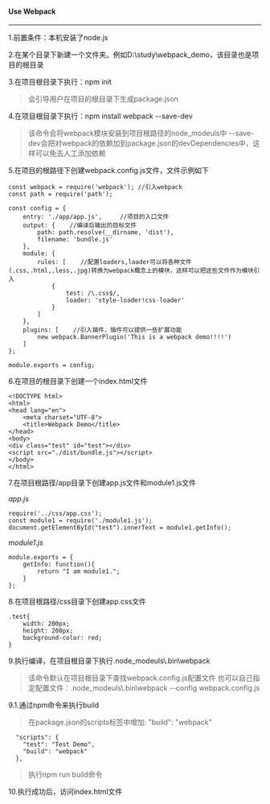 #### Use Webpack ####
___
1.前置条件：本机安装了node.js

2.在某个目录下新建一个文件夹。例如D:\study\webpack_demo，该目录也是项目的根目录

3.在项目根目录下执行：npm init
> 会引导用户在项目的根目录下生成package.json

4.在项目根目录下执行：npm install webpack --save-dev
> 该命令会将webpack模块安装到项目根路径的node_modeuls中
> --save-dev会把对webpack的依赖加到package.json的devDependencies中，这样可以免去人工添加依赖

5.在项目的根路径下创建webpack.config.js文件，文件示例如下
```
const webpack = require('webpack'); //引入webpack
const path = require('path');

const config = {
    entry: './app/app.js',     //项目的入口文件
    output: {    //编译后输出的目标文件
        path: path.resolve(__dirname, 'dist'),
        filename: 'bundle.js'
    },
    module: {
        rules: [    //配置loaders,loader可以将各种文件(.css,.html,.less,.jpg)转换为webpack概念上的模块，这样可以把这些文件作为模块引入
            {
                test: /\.css$/,
                loader: 'style-loader!css-loader'
            }
        ]
    },
    plugins: [    //引入插件，插件可以提供一些扩展功能
        new webpack.BannerPlugin('This is a webpack demo!!!!')
    ]
};

module.exports = config;
```

6.在项目的根目录下创建一个index.html文件
```
<!DOCTYPE html>
<html>
<head lang="en">
    <meta charset="UTF-8">
    <title>Webpack Demo</title>
</head>
<body>
<div class="test" id="test"></div>
<script src="./dist/bundle.js"></script>
</body>
</html>
```

7.在项目根路径/app目录下创建app.js文件和module1.js文件

*app.js*
```
require('../css/app.css');
const module1 = require('./module1.js');
document.getElementById("test").innerText = module1.getInfo();
```

*module1.js*
```
module.exports = {
    getInfo: function(){
        return "I am module1.";
    }
};
```

8.在项目根路径/css目录下创建app.css文件
```
.test{
    width: 200px;
    height: 200px;
    background-color: red;
}
```

9.执行编译，在项目根目录下执行.node_modeuls\\.bin\webpack
> 该命令默认在项目根目录下查找webpack.config.js配置文件
> 也可以自己指定配置文件：.node_modeuls\\.bin\webpack --config webpack.config.js

9.1.通过npm命令来执行build
> 在package.json的scripts标签中增加: "build": "webpack"
```
  "scripts": {
    "test": "Test Demo",
    "build": "webpack"
  },
```
> 执行npm run build命令

10.执行成功后，访问index.html文件
